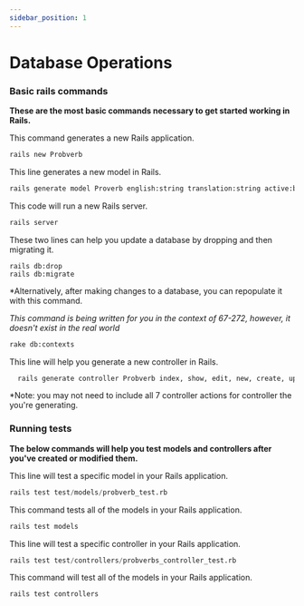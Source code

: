 ```yaml
---
sidebar_position: 1
---
```


# Database Operations

### Basic rails commands

**These are the most basic commands necessary
to get started working in Rails.**

This command generates a new Rails application.
```python
rails new Probverb 
```

This line generates a new model in Rails.

```python
rails generate model Proverb english:string translation:string active:boolean 
```

This code will run a new Rails server.

```python
rails server 
```

These two lines can help you update a database
by dropping and then migrating it.

```pyhon
rails db:drop
rails db:migrate
```

*Alternatively, after making changes to a database,
you can repopulate it with this command. 

*This command is being written for you in the context of 67-272, however, it doesn't exist in the real world*

```python
rake db:contexts
```

This line will help you generate a new controller in Rails.

```python
  rails generate controller Probverb index, show, edit, new, create, update, destroy.
```

*Note: you may not need to include all 7 controller actions for controller the you're generating.

### Running tests

**The below commands will help you test models and controllers
after you've created or modified them.**

This line will test a specific model in your Rails application.
```python
rails test test/models/probverb_test.rb
```

This command tests all of the models in your Rails application.
```python
rails test models
```

This line will test a specific controller in your Rails application.

```python
rails test test/controllers/probverbs_controller_test.rb
```

This command will test all of the models in your Rails application.

```python
rails test controllers
```

